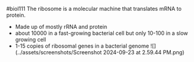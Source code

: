 #biol111 
The ribosome is a molecular machine that translates mRNA to protein. 
- Made up of mostly rRNA and protein
- about 10000 in a fast-growing bacterial cell but only 10-100 in a slow growing cell
- 1-15 copies of ribosomal genes in a bacterial genome
![](../assets/screenshots/Screenshot 2024-09-23 at 2.59.44 PM.png)
